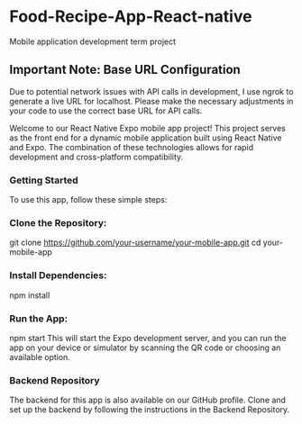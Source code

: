 # Food-Recipe-App-React-native
Mobile application development term project

## Important Note: Base URL Configuration
Due to potential network issues with API calls in development, I use ngrok to generate a live URL for localhost. Please make the necessary adjustments in your code to use the correct base URL for API calls.

Welcome to our React Native Expo mobile app project! This project serves as the front end for a dynamic mobile application built using React Native and Expo. The combination of these technologies allows for rapid development and cross-platform compatibility.

### Getting Started
To use this app, follow these simple steps:

### Clone the Repository:
git clone https://github.com/your-username/your-mobile-app.git
cd your-mobile-app

### Install Dependencies:
npm install

### Run the App:
npm start
This will start the Expo development server, and you can run the app on your device or simulator by scanning the QR code or choosing an available option.

### Backend Repository
The backend for this app is also available on our GitHub profile. Clone and set up the backend by following the instructions in the Backend Repository.

